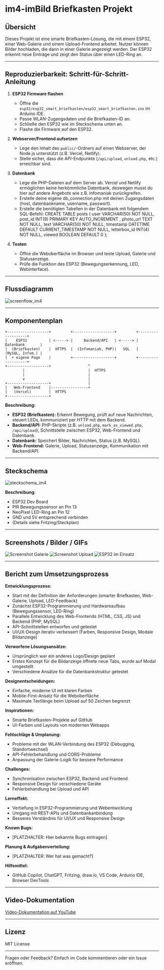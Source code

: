 # im4-imBild Briefkasten Projekt

## Übersicht

Dieses Projekt ist eine smarte Briefkasten-Lösung, die mit einem ESP32, einer Web-Galerie und einem Upload-Frontend arbeitet. Nutzer können Bilder hochladen, die dann in einer Galerie angezeigt werden. Der ESP32 erkennt neue Einträge und zeigt den Status über einen LED-Ring an.

---

## Reproduzierbarkeit: Schritt-für-Schritt-Anleitung

1. **ESP32 Firmware flashen**
   - Öffne die `esp32/esp32_smart_briefkasten/esp32_smart_briefkasten.ino` im Arduino IDE.
   - Passe WLAN-Zugangsdaten und die Briefkasten-ID an.
   - Schließe den ESP32 wie im Steckschema unten an.
   - Flashe die Firmware auf den ESP32.

2. **Webserver/Frontend aufsetzen**
   - Lege den Inhalt des `public/`-Ordners auf einen Webserver, der Node.js unterstützt (z.B. Vercel, Netlify).
   - Stelle sicher, dass die API-Endpunkte (`/api/upload`, `unload.php`, etc.) erreichbar sind.

4. **Datenbank**
   - Lege die PHP-Dateien auf dem Server ab. Vercel und Netlify ermöglichen keine herkömmliche Datenbank, deswegen musst du hier auf andere Angebote wie z.B. Infomaniak zurückgreifen.
   - Erstelle deine eigene db_connection.php mit deinen Zugangsdaten (host, datenbankname, username, passwort).
   - Erstelle die benötigten Tabellen in der Datenbank mit folgendem SQL-Befehl:
      CREATE TABLE posts (
          user VARCHAR(50) NOT NULL,
          post_id INT(9) PRIMARY KEY AUTO_INCREMENT ,
          photo_url TEXT NOT NULL, 
          text VARCHAR(50) NOT NULL,
          timestamp DATETIME DEFAULT CURRENT_TIMESTAMP NOT NULL,
          letterbox_id INT(4) NOT NULL,
          viewed BOOLEAN DEFAULT 0
      );

5. **Testen**
   - Öffne die Weboberfläche im Browser und teste Upload, Galerie und Statusanzeige.
   - Prüfe die Funktion des ESP32 (Bewegungserkennung, LED, Webinterface).

---

## Flussdiagramm

![screenflow_im4](https://github.com/user-attachments/assets/8e4a99ba-9e5b-4267-bde6-7ed919f11ae2)

---

## Komponentenplan

```
+-------------------+         +-------------------+         +-------------------+
|    ESP32          | <-----> |     Backend/API   | <-----> |   Datenbank       |
|  (Briefkasten)    |  HTTPS  |  (Infomaniak, PHP)|   SQL   |   (MySQL, Infom.) |
|  + eigene Page    |         +-------------------+         +-------------------+
+-------------------+                 ^
        |                             |  HTTPS
        |                             |
        v                             |
+-------------------+                 |
|   Web-Frontend    |-----------------+
|   (Vercel)        |  HTTPS
+-------------------+
```

**Beschreibung:**
- **ESP32 (Briefkasten):** Erkennt Bewegung, prüft auf neue Nachrichten, steuert LEDs, kommuniziert per HTTP mit dem Backend.
- **Backend/API:** PHP-Skripte (z.B. `unload.php`, `mark_as_viewed.php`, `/api/upload`), Schnittstelle zwischen ESP32, Web-Frontend und Datenbank.
- **Datenbank:** Speichert Bilder, Nachrichten, Status (z.B. MySQL).
- **Web-Frontend:** Galerie, Upload, Statusanzeige, Kommunikation mit Backend/API.

---

## Steckschema

![steckschema_im4](https://github.com/user-attachments/assets/b62cc28c-9131-4254-b794-cc095b4d63ff)

**Beschreibung:**
- ESP32 Dev Board
- PIR Bewegungssensor an Pin 13
- NeoPixel LED-Ring an Pin 12
- GND und 5V entsprechend verbinden
- (Details siehe Fritzing/Steckplan)

---

## Screenshots / Bilder / GIFs

<!-- Hier Screenshots der Weboberfläche, Galerie, Upload, ESP32 im Einsatz, etc. einfügen -->

![Screenshot Galerie](BILDPFAD_GALERIE.png)
![Screenshot Upload](BILDPFAD_UPLOAD.png)
![ESP32 im Einsatz](BILDPFAD_ESP32.png)

---

## Bericht zum Umsetzungsprozess

**Entwicklungsprozess:**
- Start mit der Definition der Anforderungen (smarter Briefkasten, Web-Galerie, Upload, LED-Feedback)
- Zunächst ESP32-Programmierung und Hardwareaufbau (Bewegungssensor, LED-Ring)
- Parallele Entwicklung des Web-Frontends (HTML, CSS, JS) und Backend (PHP, MySQL)
- API-Schnittstellen entworfen und getestet
- UI/UX-Design iterativ verbessert (Farben, Responsive Design, Modale Bildanzeige)

**Verworfene Lösungsansätze:**
- Ursprünglich war ein anderes Logo/Design geplant
- Erstes Konzept für die Bildanzeige öffnete neue Tabs, wurde auf Modal umgestellt
- Verschiedene Ansätze für die Datenbankstruktur getestet

**Designentscheidungen:**
- Einfache, moderne UI mit klaren Farben
- Mobile-First-Ansatz für die Weboberfläche
- Maximale Textlänge beim Upload auf 50 Zeichen begrenzt

**Inspirationen:**
- Smarte Briefkasten-Projekte auf GitHub
- UI-Farben und Layouts von modernen Webapps

**Fehlschläge & Umplanung:**
- Probleme mit der WLAN-Verbindung des ESP32 (Debugging, Standortwechsel)
- API-Fehlerbehandlung und CORS-Probleme
- Anpassung der Galerie-Logik für bessere Performance

**Challenges:**
- Synchronisation zwischen ESP32, Backend und Frontend
- Responsive Design für verschiedene Geräte
- Fehlerbehandlung bei Upload und API

**Lerneffekt:**
- Vertiefung in ESP32-Programmierung und Webentwicklung
- Umgang mit REST-APIs und Datenbankanbindung
- Besseres Verständnis für UI/UX und Responsive Design

**Known Bugs:**
- [PLATZHALTER: Hier bekannte Bugs eintragen]

**Planung & Aufgabenverteilung:**
- [PLATZHALTER: Wer hat was gemacht?]

**Hilfsmittel:**
- GitHub Copilot, ChatGPT, Fritzing, draw.io, VS Code, Arduino IDE, Browser DevTools

---

## Video-Dokumentation

<!-- Hier den Link zum Video einfügen -->

[Video-Dokumentation auf YouTube](LINK_ZUM_VIDEO)

---

## Lizenz

MIT License

---

Fragen oder Feedback? Einfach im Code kommentieren oder ein Issue eröffnen.

